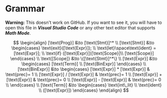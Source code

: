 # Grammar

**Warning:** This doesn't work on GitHub. If you want to see it, you will have to open this file in **_Visual Studio Code_** or any other text editor that supports **_Math Mode_**.

$$
\begin{align}
[\text{Prog}] &\to [\text{Stmt}]^* \\
[\text{Stmt}] &\to
\begin{cases}
\text{exit}([\text{Expr}]); \\
\text{let}\space\text{ident} = [\text{Expr}]; \\
\text{if} ([\text{Expr}])[\text{Scope}]\\
[\text{Scope}]
\end{cases} \\
\text{[Scope]} &\to \{[\text{Stmt}]^*\} \\
[\text{Expr}] &\to
\begin{cases}
[\text{Term}] \\
[\text{BinExpr}]
\end{cases} \\
[\text{BinExpr}] &\to
\begin{cases}
[\text{Expr}] * [\text{Expr}] & \text{prec}= 1 \\
[\text{Expr}] / [\text{Expr}] & \text{prec}= 1 \\
[\text{Expr}] + [\text{Expr}] & \text{prec}= 0 \\
[\text{Expr}] - [\text{Expr}] & \text{prec}= 0 \\
\end{cases} \\ 
[\text{Term}] &\to
\begin{cases}
\text{int\_lit} \\
\text{ident} \\
([\text{Expr}])
\end{cases}
\end{align}
$$